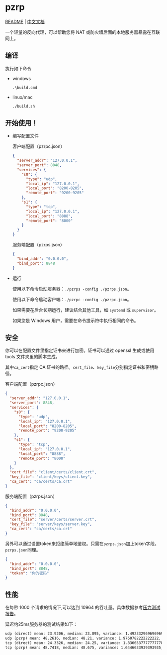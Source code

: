 # pzrp

[README](README.md) | [中文文档](README_zh.md)

一个轻量的反向代理，可以帮助您将 NAT 或防火墙后面的本地服务器暴露在互联网上。

## 编译

执行如下命令

- windows

  ```bat
  .\build.cmd
  ```

- linux/mac

  ```bash
  ./build.sh
  ```

## 开始使用！

- 编写配置文件

  客户端配置（pzrpc.json）

  ```json
  {
    "server_addr": "127.0.0.1",
    "server_port": 8848,
    "services": {
      "s0": {
        "type": "udp",
        "local_ip": "127.0.0.1",
        "local_port": "8200-8205",
        "remote_port": "9200-9205"
      },
      "s1": {
        "type": "tcp",
        "local_ip": "127.0.0.1",
        "local_port": "8888",
        "remote_port": "8000"
      }
    }
  }
  ```

  服务端配置（pzrps.json）

  ```json
  {
    "bind_addr": "0.0.0.0",
    "bind_port": 8848
  }
  ```

- 运行

  使用以下命令启动服务器：`./pzrps -config ./pzrps.json`。

  使用以下命令启动客户端：`./pzrpc -config ./pzrpc.json`。

  如果需要在后台长期运行，建议结合其他工具，如 `systemd` 或 `supervisor`。

  如果您是 Windows 用户，需要在命令提示符中执行相同的命令。

## 安全

你可以在配置文件里指定证书来进行加密。证书可以通过 openssl 生成或使用 tools 文件夹里的脚本生成。

其中`ca_cert`指定 CA 证书的路径。`cert_file`、`key_file`分别指定证书和密钥路径。

客户端配置（pzrpc.json）
```json
{
  "server_addr": "127.0.0.1",
  "server_port": 8848,
  "services": {
    "s0": {
      "type": "udp",
      "local_ip": "127.0.0.1",
      "local_port": "8200-8205",
      "remote_port": "9200-9205"
    },
    "s1": {
      "type": "tcp",
      "local_ip": "127.0.0.1",
      "local_port": "8888",
      "remote_port": "8000"
    }
  },
  "cert_file": "client/certs/client.crt",
  "key_file": "client/keys/client.key",
  "ca_cert": "ca/certs/ca.crt"
}
```

服务端配置（pzrps.json）

```json
{
  "bind_addr": "0.0.0.0",
  "bind_port": 8848,
  "cert_file": "server/certs/server.crt",
  "key_file": "server/keys/server.key",
  "ca_cert": "ca/certs/ca.crt"
}
```

另外可以通过设置token来拒绝简单地鉴权。只需在`pzrps.json`加上token字段。`pzrps.json`同理。

```json
{
  "bind_addr": "0.0.0.0",
  "bind_port": 8848,
  "token": "你的密码"
}
```

## 性能

在每秒 1000 个请求的情况下,可以达到 10964 的吞吐量。具体数据参考[压力测试报告](stress_test.zip)。

延迟约25ms服务器的测试结果如下：
```txt
udp (direct) mean: 23.9206, median: 23.895, variance: 1.4923329696969698, max: 27.44, min: 21.53
udp (pzrp) mean: 48.2616, median: 48.21, variance: 1.9760782222222222, max: 53.93, min: 45.65
tcp (direct) mean: 24.3326, median: 24.25, variance: 1.8366537777777778, max: 27.5, min: 21.9
tcp (pzrp) mean: 48.7418, median: 48.675, variance: 1.6446633939393935, max: 51.54, min: 45.87
```
